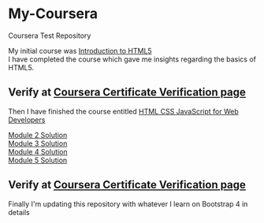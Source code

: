 # My-Coursera
Coursera Test Repository

My initial course was [Introduction to HTML5](https://www.coursera.org/learn/html)  
I have completed the course which gave me insights regarding the basics of HTML5.  

Verify at [Coursera Certificate Verification page](https://www.coursera.org/account/accomplishments/verify/HJE4QKDYA5YZ)    
--------------------------------------------------------------------------------------------------------------------------------------------------------

Then I have finished the course entitled [HTML CSS JavaScript for Web Developers](https://www.coursera.org/learn/html-css-javascript-for-web-developers)  

[Module 2 Solution](https://arpanpal99.github.io/My-Coursera/Module_2_Assignment/)  
[Module 3 Solution](https://arpanpal99.github.io/My-Coursera/Module_3_Assignment/)  
[Module 4 Solution](https://arpanpal99.github.io/My-Coursera/Module_4_Assignment/)  
[Module 5 Solution](https://arpanpal99.github.io/My-Coursera/Module_5_Assignment/)  

Verify at [Coursera Certificate Verification page](https://www.coursera.org/account/accomplishments/verify/WMYB9PU2TBD2)    
--------------------------------------------------------------------------------------------------------------------------------------------------------

Finally I'm updating this repository with whatever I learn on Bootstrap 4 in details  
